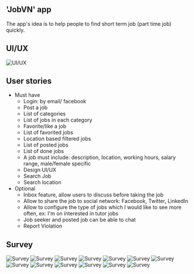 ## 'JobVN' app

The app's idea is to help people to find short term job (part time job) quickly.

## UI/UX

![UI/UX](ui.png)

## User stories

- Must have
  - Login: by email/ facebook
  - Post a job
  - List of categories
  - List of jobs in each category
  - Favorite/like a job
  - List of favorited jobs
  - Location based filtered jobs
  - List of posted jobs
  - List of done jobs
  - A job must include: description, location, working hours, salary range, male/female specific
  - Design UI/UX
  - Search Job
  - Search location
- Optional
  - Inbox feature, allow users to discuss before taking the job
  - Allow to share the job to social network: Facebook, Twitter, LinkedIn
  - Allow to configure the type of jobs which I would like to see more often, ex: I'm on interested in tutor jobs
  - Job seeker and posted job can be able to chat
  - Report Violation
  
## Survey 
![Survey](Survey/1.png)
![Survey](Survey/2.png)
![Survey](Survey/3.png)
![Survey](Survey/4.png)
![Survey](Survey/5.png)
![Survey](Survey/6.png)
![Survey](Survey/7.png)
![Survey](Survey/8.png)
![Survey](Survey/9.png)
![Survey](Survey/10.png)
![Survey](Survey/11.png)
![Survey](Survey/12.png)
![Survey](Survey/13.png)
